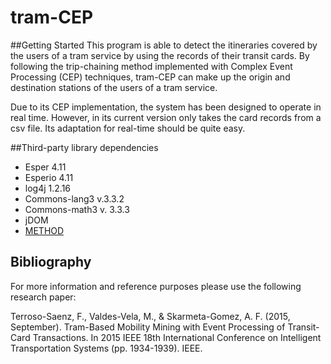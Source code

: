 # tram-CEP
##Getting Started
This program is able to detect the itineraries covered by the users of a tram service by using the records of their transit cards. By following the trip-chaining method implemented with Complex Event Processing (CEP) techniques, tram-CEP can make up the origin and destination stations of the users of a tram service. 

Due to its CEP implementation, the system has been designed to operate in real time. However, in its current version only takes the card records from a csv file. Its adaptation for real-time should be quite easy.

##Third-party library dependencies
* Esper 4.11
* Esperio 4.11
* log4j 1.2.16
* Commons-lang3 v.3.3.2
* Commons-math3 v. 3.3.3
* jDOM
* [METHOD](https://github.com/fterroso/method)

## Bibliography
For more information and reference purposes please use the following research paper:

Terroso-Saenz, F., Valdes-Vela, M., & Skarmeta-Gomez, A. F. (2015, September). Tram-Based Mobility Mining with Event Processing of Transit-Card Transactions. In 2015 IEEE 18th International Conference on Intelligent Transportation Systems (pp. 1934-1939). IEEE.
